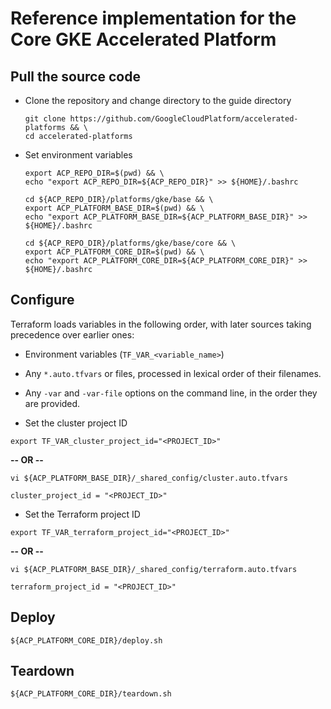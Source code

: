 # Reference implementation for the Core GKE Accelerated Platform

## Pull the source code

- Clone the repository and change directory to the guide directory

  ```
  git clone https://github.com/GoogleCloudPlatform/accelerated-platforms && \
  cd accelerated-platforms
  ```

- Set environment variables

  ```
  export ACP_REPO_DIR=$(pwd) && \
  echo "export ACP_REPO_DIR=${ACP_REPO_DIR}" >> ${HOME}/.bashrc
  ```

  ```
  cd ${ACP_REPO_DIR}/platforms/gke/base && \
  export ACP_PLATFORM_BASE_DIR=$(pwd) && \
  echo "export ACP_PLATFORM_BASE_DIR=${ACP_PLATFORM_BASE_DIR}" >> ${HOME}/.bashrc
  ```

  ```
  cd ${ACP_REPO_DIR}/platforms/gke/base/core && \
  export ACP_PLATFORM_CORE_DIR=$(pwd) && \
  echo "export ACP_PLATFORM_CORE_DIR=${ACP_PLATFORM_CORE_DIR}" >> ${HOME}/.bashrc
  ```

## Configure

Terraform loads variables in the following order, with later sources taking precedence over earlier ones:

- Environment variables (`TF_VAR_<variable_name>`)
- Any `*.auto.tfvars` or files, processed in lexical order of their filenames.
- Any `-var` and `-var-file` options on the command line, in the order they are provided.

- Set the cluster project ID

```
export TF_VAR_cluster_project_id="<PROJECT_ID>"
```

**-- OR --**

```
vi ${ACP_PLATFORM_BASE_DIR}/_shared_config/cluster.auto.tfvars
```

```
cluster_project_id = "<PROJECT_ID>"
```

- Set the Terraform project ID

```
export TF_VAR_terraform_project_id="<PROJECT_ID>"
```

**-- OR --**

```
vi ${ACP_PLATFORM_BASE_DIR}/_shared_config/terraform.auto.tfvars
```

```
terraform_project_id = "<PROJECT_ID>"
```

## Deploy

```
${ACP_PLATFORM_CORE_DIR}/deploy.sh
```

## Teardown

```
${ACP_PLATFORM_CORE_DIR}/teardown.sh
```
